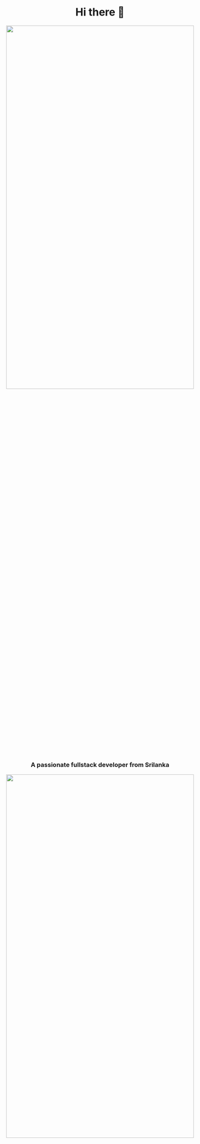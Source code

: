 <h1 align="center">Hi there 👋</h1>
<img src="https://github.com/MrbadMiro/MrbadMiro/assets/94770857/213c2822-eb08-4190-b187-788cffd98eca" alt=""  align="center" width="100%" height="50%">
<h3 align="center">A passionate fullstack developer from Srilanka</h3>
<img src="https://github.com/MrbadMiro/MrbadMiro/assets/94770857/7696c56b-1fd3-429b-b90e-cd4cd954dcee" alt=""  align="center" width="100%" height="50%">









